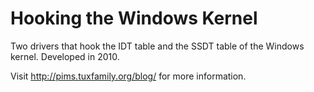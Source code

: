 # Hooking the Windows Kernel
Two drivers that hook the IDT table and the SSDT table of the Windows kernel. Developed in 2010.

Visit http://pims.tuxfamily.org/blog/ for more information.